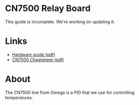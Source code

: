 # CN7500 Relay Board
This guide is incomplete. We're working on updating it.

# Links

* [Hardware guide (pdf)](cn7500_hardware_guide.pdf)
* [CN7500 Cheatsheet (pdf)](cn7500_cheatsheet.pdf)

# About

The CN7500 line from Omega is a PID that we use for controlling temperatures.
